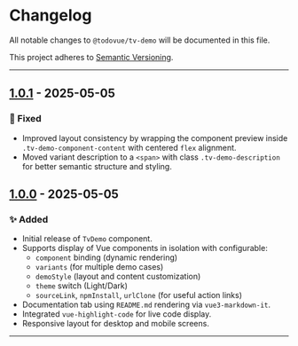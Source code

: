 # Changelog

All notable changes to `@todovue/tv-demo` will be documented in this file.

This project adheres to [Semantic Versioning](https://semver.org/).

---

## [1.0.1] - 2025-05-05

### 🐛 Fixed
- Improved layout consistency by wrapping the component preview inside `.tv-demo-component-content` with centered `flex` alignment.
- Moved variant description to a `<span>` with class `.tv-demo-description` for better semantic structure and styling.


## [1.0.0] - 2025-05-05

### ✨ Added

- Initial release of `TvDemo` component.
- Supports display of Vue components in isolation with configurable:
    - `component` binding (dynamic rendering)
    - `variants` (for multiple demo cases)
    - `demoStyle` (layout and content customization)
    - `theme` switch (Light/Dark)
    - `sourceLink`, `npmInstall`, `urlClone` (for useful action links)
- Documentation tab using `README.md` rendering via `vue3-markdown-it`.
- Integrated `vue-highlight-code` for live code display.
- Responsive layout for desktop and mobile screens.

---
[1.0.1]: https://github.com/TODOvue/tv-demo/pull/19
[1.0.0]: https://github.com/TODOvue/tv-demo/pull/18
